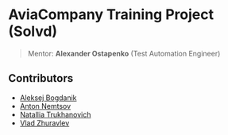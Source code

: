 AviaCompany Training Project (Solvd)
==============================
> Mentor: **Alexander Ostapenko** (Test Automation Engineer)

Contributors
------------
-  [Aleksej Bogdanik](https://www.linkedin.com/in/aleksej-bogdanik/)
-  [Anton Nemtsov](https://www.linkedin.com/in/shelzi/)
-  [Natallia Trukhanovich](https://github.com/NataliaTrukhanovich)
-  [Vlad Zhuravlev](https://www.linkedin.com/in/vlad-zhuravlev/)
 
